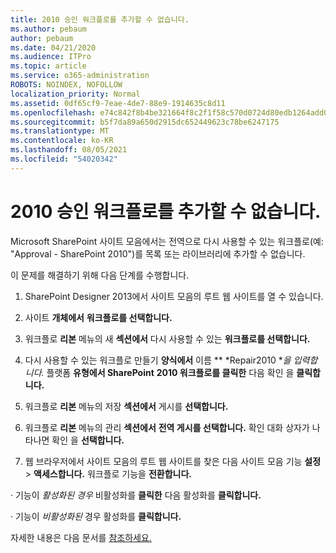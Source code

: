 ```yaml
---
title: 2010 승인 워크플로를 추가할 수 없습니다.
ms.author: pebaum
author: pebaum
ms.date: 04/21/2020
ms.audience: ITPro
ms.topic: article
ms.service: o365-administration
ROBOTS: NOINDEX, NOFOLLOW
localization_priority: Normal
ms.assetid: 0df65cf9-7eae-4de7-88e9-1914635c8d11
ms.openlocfilehash: e74c842f8b4be321664f8c2f1f58c570d0724d80edb1264add0647bf313bc82f
ms.sourcegitcommit: b5f7da89a650d2915dc652449623c78be6247175
ms.translationtype: MT
ms.contentlocale: ko-KR
ms.lasthandoff: 08/05/2021
ms.locfileid: "54020342"
---
```

# <a name="unable-to-add-2010-approval-workflow"></a>2010 승인 워크플로를 추가할 수 없습니다.

Microsoft SharePoint 사이트 모음에서는 전역으로 다시 사용할 수 있는 워크플로(예: "Approval - SharePoint 2010")를 목록 또는 라이브러리에 추가할 수 없습니다.
  
이 문제를 해결하기 위해 다음 단계를 수행합니다. 
  
1. SharePoint Designer 2013에서 사이트 모음의 루트 웹 사이트를 열 수 있습니다.
  
2. 사이트 **개체에서** **워크플로를 선택합니다.** 
  
3. 워크플로 **리본** 메뉴의 새 **섹션에서** 다시 사용할 수 있는 **워크플로를 선택합니다.** 
  
4. 다시 사용할 수 있는 워크플로 만들기 **양식에서** 이름 ** *Repair2010 **을 입력합니다.* 플랫폼 **유형에서 SharePoint** **2010 워크플로를 클릭한** 다음 확인 을 **클릭합니다.** 
  
1. 워크플로 **리본** 메뉴의 저장 **섹션에서** 게시를 **선택합니다.** 
  
2. 워크플로 **리본** 메뉴의 관리 **섹션에서** **전역 게시를 선택합니다.** 확인 대화 상자가 나타나면 확인 을 **선택합니다.** 
  
3. 웹 브라우저에서 사이트 모음의 루트 웹 사이트를 찾은 다음 사이트 모음 기능 **설정** \> **액세스합니다.** 워크플로 기능을 **전환합니다.** 
  
· 기능이 *활성화된 경우* 비활성화를 **클릭한** 다음 활성화를 **클릭합니다.** 
  
· 기능이 *비활성화된* 경우 활성화를 **클릭합니다.** 
  
자세한 내용은 다음 문서를 [참조하세요.](https://go.microsoft.com/fwlink/?linkid=2047770&amp;clcid=0x409)
  

